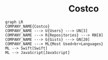 <h1 align="center">Costco</h1>

```mermaid
graph LR
COMPANY_NAME{Costco}
COMPANY_NAME ---> U{Users} ---> UN[3]
COMPANY_NAME ---> R{Repositories} ---> RN[8]
COMPANY_NAME ---> G{Gists} ---> GN[20]
COMPANY_NAME ---> ML{Most Used<br>Languages}
ML --> Swift[Swift]
ML --> JavaScript[JavaScript]
```
